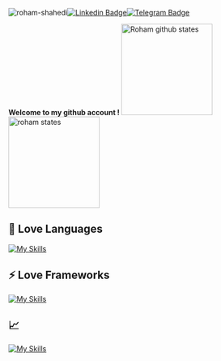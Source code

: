 <img src="https://komarev.com/ghpvc/?username=roham96" alt=roham-shahedi />[![Linkedin Badge](https://img.shields.io/badge/roham-shahedi?style=flat&logo=Linkedin&logoColor=white&link=https://www.linkedin.com/in/roham-shahedi)](https://www.linkedin.com/in/roham-shahedi)[![Telegram Badge](https://img.shields.io/badge/-Telegram-blue?style=flat&logo=telegram&logoColor=white&link=https://t.me/rohamshahedi/)](https://t.me/rohamshahedi/)

<strong>
 Welcome to my github account !
 </strong>
<img src="https://github-readme-stats.vercel.app/api?username=roham96&show_icons=true&hide_border=true" alt="Roham github states" height="180" /> 
<img src="https://github-readme-stats.vercel.app/api/top-langs/?username=roham96&layout=compact&theme=vision-friendly-dark" alt="roham states" height="180" />

## 💎 Love Languages
[![My Skills](https://skillicons.dev/icons?i=php,javascript,python,go)](https://skillicons.dev)

## ⚡ Love Frameworks
[![My Skills](https://skillicons.dev/icons?i=laravel,vue,django,react)](https://skillicons.dev)

## 📈
[![My Skills](https://skillicons.dev/icons?i=linux,docker,git,github,gitlab,nodejs,mysql,redis,postgresql,graphql,materialui,vscode)](https://skillicons.dev)